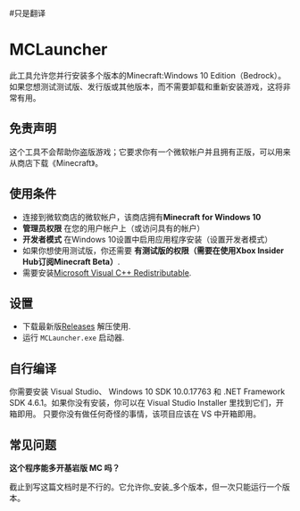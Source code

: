 #只是翻译

# MCLauncher
此工具允许您并行安装多个版本的Minecraft:Windows 10 Edition（Bedrock）。如果您想测试测试版、发行版或其他版本，而不需要卸载和重新安装游戏，这将非常有用。

## 免责声明
这个工具不会帮助你盗版游戏；它要求你有一个微软帐户并且拥有正版，可以用来从商店下载《Minecraft》。
## 使用条件
- 连接到微软商店的微软帐户，该商店拥有**Minecraft for Windows 10**
- **管理员权限** 在您的用户帐户上（或访问具有的帐户）
- **开发者模式** 在Windows 10设置中启用应用程序安装（设置开发者模式）
- 如果你想使用测试版，你还需要 **有测试版的权限（需要在使用Xbox Insider Hub订阅Minecraft Beta）**.
- 需要安装[Microsoft Visual C++ Redistributable](https://aka.ms/vs/16/release/vc_redist.x64.exe).

## 设置
- 下载最新版[Releases](https://github.com/MCMrARM/mc-w10-version-launcher/releases) 解压使用.
- 运行 `MCLauncher.exe` 启动器.

## 自行编译
你需要安装 Visual Studio、 Windows 10 SDK 10.0.17763 和 .NET Framework SDK 4.6.1。如果你没有安装，你可以在 Visual Studio Installer 里找到它们，开箱即用。
只要你没有做任何奇怪的事情，该项目应该在 VS 中开箱即用。

## 常见问题
**这个程序能多开基岩版 MC 吗？**

截止到写这篇文档时是不行的。它允许你_安装_多个版本，但一次只能运行一个版本。

